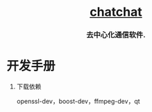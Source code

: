 <h1 align="center">
  <a href="https://github.com/daixll/chatchat">chatchat</a>

  <h3 align="center">去中心化通信软件.</h3>
</h1>

# 开发手册

1. 下载依赖

    openssl-dev，boost-dev，ffmpeg-dev，qt

